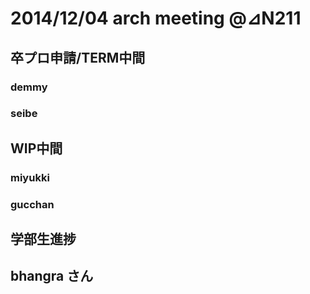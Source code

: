 # 2014/12/04 arch meeting @⊿N211
## 卒プロ申請/TERM中間
### demmy
### seibe
## WIP中間
### miyukki
### gucchan
## 学部生進捗
## bhangra さん
